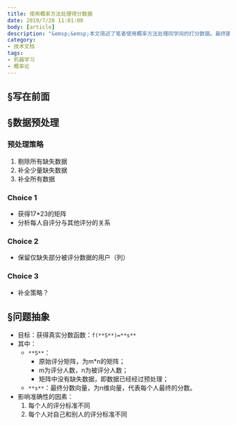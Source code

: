 ```yaml
---
title: 使用概率方法处理得分数据
date: 2019/7/28 11:01:00
body: [article]
description: "&emsp;&emsp;本文简述了笔者使用概率方法处理同学间的打分数据。最终建立了一个能够输出权衡后的分数的模型。"
category:
- 技术文档
tags:
- 机器学习
- 概率论
---
```


## &sect;写在前面

## &sect;数据预处理

### 预处理策略

1. 剔除所有缺失数据
2. 补全少量缺失数据
3. 补全所有数据

### Choice 1

* 获得17*23的矩阵
* 分析每人自评分与其他评分的关系

### Choice 2

* 保留仅缺失部分被评分数据的用户（列）

### Choice 3

* 补全策略？

## &sect;问题抽象

* 目标：获得真实分数函数：`f(**S**)=**s**`
* 其中：
  * `**S**`：
    * 原始评分矩阵，为m*n的矩阵；
    * m为评分人数，n为被评分人数；
    * 矩阵中没有缺失数据，即数据已经经过预处理；
  * `**s**`：最终分数向量，为n维向量，代表每个人最终的分数。
* 影响准确性的因素：
  1. 每个人的评分标准不同
  2. 每个人对自己和别人的评分标准不同

